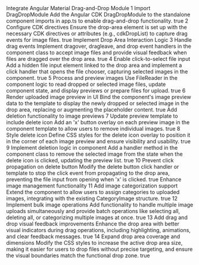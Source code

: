 <tasks>
  <task>
    <task_name>Integrate Angular Material Drag-and-Drop Module</task_name>
    <subtasks>
      <subtask>
        <id>1</id>
        <name>Import DragDropModule</name>
        <description>Add the Angular CDK DragDropModule to the standalone component imports in app.ts to enable drag-and-drop functionality.</description>
        <completed>true</completed>
      </subtask>
      <subtask>
        <id>2</id>
        <name>Configure CDK directives</name>
        <description>Ensure the drop-area element is set up with the necessary CDK directives or attributes (e.g., cdkDropList) to capture drag events for image files.</description>
        <completed>true</completed>
      </subtask>
    </subtasks>
  </task>
  <task>
    <task_name>Implement Drop Area Interaction Logic</task_name>
    <subtasks>
      <subtask>
        <id>3</id>
        <name>Handle drag events</name>
        <description>Implement dragover, dragleave, and drop event handlers in the component class to accept image files and provide visual feedback when files are dragged over the drop area.</description>
        <completed>true</completed>
      </subtask>
      <subtask>
        <id>4</id>
        <name>Enable click-to-select file input</name>
        <description>Add a hidden file input element linked to the drop area and implement a click handler that opens the file chooser, capturing selected images in the component.</description>
        <completed>true</completed>
      </subtask>
      <subtask>
        <id>5</id>
        <name>Process and preview images</name>
        <description>Use FileReader in the component logic to read dropped or selected image files, update component state, and display previews or prepare files for upload.</description>
        <completed>true</completed>
      </subtask>
      <subtask>
        <id>6</id>
        <name>Render uploaded image preview in UI</name>
        <description>Bind the component's image preview data to the template to display the newly dropped or selected image in the drop area, replacing or augmenting the placeholder content.</description>
        <completed>true</completed>
      </subtask>
    </subtasks>
  </task>
  <task>
    <task_name>Add deletion functionality to image previews</task_name>
    <subtasks>
      <subtask>
        <id>7</id>
        <name>Update preview template to include delete icon</name>
        <description>Add an 'x' button overlay on each preview image in the component template to allow users to remove individual images.</description>
        <completed>true</completed>
      </subtask>
      <subtask>
        <id>8</id>
        <name>Style delete icon</name>
        <description>Define CSS styles for the delete icon overlay to position it in the corner of each image preview and ensure visibility and usability.</description>
        <completed>true</completed>
      </subtask>
      <subtask>
        <id>9</id>
        <name>Implement deletion logic in component</name>
        <description>Add a handler method in the component class to remove the selected image from the state when the delete icon is clicked, updating the preview list.</description>
        <completed>true</completed>
      </subtask>
      <subtask>
        <id>10</id>
        <name>Prevent click propagation on delete button</name>
        <description>Modify the delete button click handler or template to stop the click event from propagating to the drop area, preventing the file input from opening when 'x' is clicked.</description>
        <completed>true</completed>
      </subtask>
    </subtasks>
  </task>
  <task>
    <task_name>Enhance image management functionality</task_name>
    <subtasks>
      <subtask>
        <id>11</id>
        <name>Add image categorization support</name>
        <description>Extend the component to allow users to assign categories to uploaded images, integrating with the existing CategoryImage structure.</description>
        <completed>true</completed>
      </subtask>
      <subtask>
        <id>12</id>
        <name>Implement bulk image operations</name>
        <description>Add functionality to handle multiple image uploads simultaneously and provide batch operations like selecting all, deleting all, or categorizing multiple images at once.</description>
        <completed>true</completed>
      </subtask>
      <subtask>
        <id>13</id>
        <name>Add drag and drop visual feedback improvements</name>
        <description>Enhance the drop area with better visual indicators during drag operations, including highlighting, animations, and clear feedback messages.</description>
        <completed>true</completed>
      </subtask>
      <subtask>
        <id>14</id>
        <name>Expand drop area coverage and dimensions</name>
        <description>Modify the CSS styles to increase the active drop area size, making it easier for users to drop files without precise targeting, and ensure the visual boundaries match the functional drop zone.</description>
        <completed>true</completed>
      </subtask>
    </subtasks>
  </task>
</tasks>